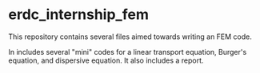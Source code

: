 # erdc_internship_fem

This repository contains several files aimed towards writing an FEM code. 

In includes several "mini" codes for a linear transport equation, Burger's equation, and dispersive equation. It also includes a report. 
